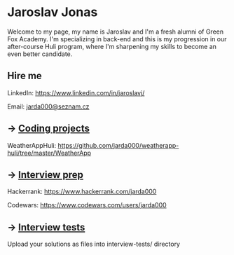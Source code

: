 # Jaroslav Jonas

Welcome to my page, my name is Jaroslav and I'm a fresh alumni of Green Fox Academy. I'm specializing in back-end and this is my progression in our after-course Huli program, where I'm sharpening my skills to become an even better candidate.

## Hire me
LinkedIn: https://www.linkedin.com/in/jaroslavj/

Email: jarda000@seznam.cz

## &rarr; [Coding projects](https://github.com/green-fox-academy/definitions/tree/master/project-phase/huli/coding-projects)
WeatherAppHuli: https://github.com/jarda000/weatherapp-huli/tree/master/WeatherApp

## &rarr; [Interview prep](https://github.com/green-fox-academy/teaching-materials/tree/master/interview)

Hackerrank: https://www.hackerrank.com/jarda000

Codewars: https://www.codewars.com/users/jarda000

## &rarr; [Interview tests](https://github.com/green-fox-academy/teaching-materials/tree/master/project-phase/tech-interview-tests)
Upload your solutions as files into interview-tests/ directory


